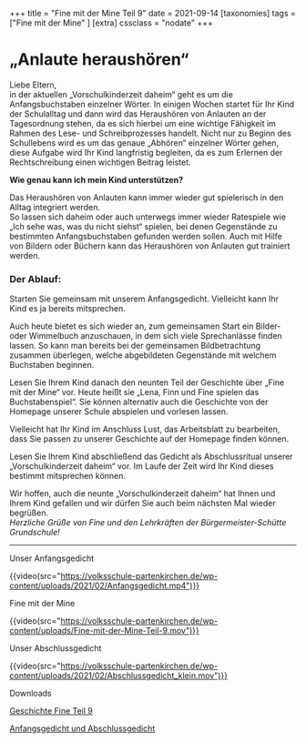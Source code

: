 +++
title = "Fine mit der Mine Teil 9"
date = 2021-09-14
[taxonomies]
tags = ["Fine mit der Mine" ]
[extra]
cssclass = "nodate"
+++

# „Anlaute heraushören“

Liebe Eltern,  
in der aktuellen „Vorschulkinderzeit daheim“ geht es um die Anfangsbuchstaben einzelner Wörter. In einigen Wochen startet für Ihr Kind der Schulalltag und dann wird das Heraushören von Anlauten an der Tagesordnung stehen, da es sich hierbei um eine wichtige Fähigkeit im Rahmen des Lese- und Schreibprozesses handelt. Nicht nur zu Beginn des Schullebens wird es um das genaue „Abhören“ einzelner Wörter gehen, diese Aufgabe wird Ihr Kind langfristig begleiten, da es zum Erlernen der Rechtschreibung einen wichtigen Beitrag leistet.

**Wie genau kann ich mein Kind unterstützen?**

Das Heraushören von Anlauten kann immer wieder gut spielerisch in den Alltag integriert werden.  
So lassen sich daheim oder auch unterwegs immer wieder Ratespiele wie „Ich sehe was, was du nicht siehst“ spielen, bei denen Gegenstände zu bestimmten Anfangsbuchstaben gefunden werden sollen. Auch mit Hilfe von Bildern oder Büchern kann das Heraushören von Anlauten gut trainiert werden.

### Der Ablauf:

Starten Sie gemeinsam mit unserem Anfangsgedicht. Vielleicht kann Ihr Kind es ja bereits mitsprechen.

Auch heute bietet es sich wieder an, zum gemeinsamen Start ein Bilder- oder Wimmelbuch anzuschauen, in dem sich viele Sprechanlässe finden lassen. So kann man bereits bei der gemeinsamen Bildbetrachtung zusammen überlegen, welche abgebildeten Gegenstände mit welchem Buchstaben beginnen.

Lesen Sie Ihrem Kind danach den neunten Teil der Geschichte über „Fine mit der Mine“ vor. Heute heißt sie „Lena, Finn und Fine spielen das Buchstabenspiel“. Sie können alternativ auch die Geschichte von der Homepage unserer Schule abspielen und vorlesen lassen.

Vielleicht hat Ihr Kind im Anschluss Lust, das Arbeitsblatt zu bearbeiten, dass Sie passen zu unserer Geschichte auf der Homepage finden können.

Lesen Sie Ihrem Kind abschließend das Gedicht als Abschlussritual unserer „Vorschulkinderzeit daheim“ vor. Im Laufe der Zeit wird Ihr Kind dieses bestimmt mitsprechen können.

Wir hoffen, auch die neunte „Vorschulkinderzeit daheim“ hat Ihnen und Ihrem Kind gefallen und wir dürfen Sie auch beim nächsten Mal wieder begrüßen.  
_Herzliche Grüße von Fine und den Lehrkräften der Bürgermeister-Schütte Grundschule!_

* * *

Unser Anfangsgedicht

{{video(src="https://volksschule-partenkirchen.de/wp-content/uploads/2021/02/Anfangsgedicht.mp4")}}

Fine mit der Mine

{{video(src="https://volksschule-partenkirchen.de/wp-content/uploads/Fine-mit-der-Mine-Teil-9.mov")}}

Unser Abschlussgedicht

{{video(src="https://volksschule-partenkirchen.de/wp-content/uploads/2021/02/Abschlussgedicht_klein.mov")}}

Downloads

[Geschichte Fine Teil 9](https://volksschule-partenkirchen.de/wp-content/uploads/Geschichte-Fine-Teil-9.pdf)

[Anfangsgedicht und Abschlussgedicht](https://volksschule-partenkirchen.de/wp-content/uploads/Anfangsgedicht-und-Abschlussgedicht.pdf)
